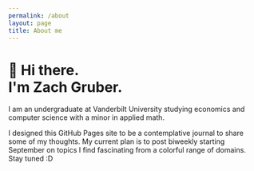 ```yaml
---
permalink: /about
layout: page
title: About me
---
```


# **👋 Hi there.**<br/>**I'm Zach Gruber.**

I am an undergraduate at Vanderbilt University studying economics and computer science with a minor in applied math. 

I designed this GitHub Pages site to be a contemplative journal to share some of my thoughts. My current plan is to post biweekly starting September on topics I find fascinating from a colorful range of domains. Stay tuned :D
